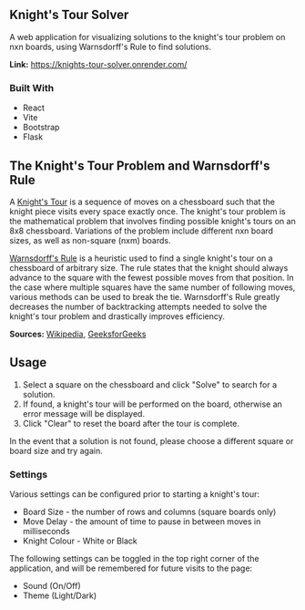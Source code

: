 ## Knight's Tour Solver 
A web application for visualizing solutions to the knight's tour problem on nxn boards, using Warnsdorff's Rule to find solutions.

**Link:** https://knights-tour-solver.onrender.com/

### Built With
* React
* Vite
* Bootstrap
* Flask

## The Knight's Tour Problem and Warnsdorff's Rule
A [Knight's Tour](https://en.wikipedia.org/wiki/Knight%27s_tour) is a sequence of moves on a chessboard such that the knight piece visits every space exactly once. The knight's tour problem is the mathematical problem that involves finding possible knight's tours on an 8x8 chessboard. Variations of the problem include different nxn board sizes, as well as non-square (nxm) boards.

[Warnsdorff's Rule](https://en.wikipedia.org/wiki/Knight%27s_tour#Warnsdorf.27s_rule) is a heuristic used to find a single knight's tour on a chessboard of arbitrary size. 
The rule states that the knight should always advance to the square with the fewest possible moves from that position. In the case where multiple squares have the same number of following moves, various methods can be used to break the tie. Warnsdorff's Rule greatly decreases the number of backtracking attempts needed to solve the knight's tour problem and drastically improves efficiency.

**Sources:** [Wikipedia](https://en.wikipedia.org/wiki/Knight%27s_tour), [GeeksforGeeks](https://www.geeksforgeeks.org/dsa/the-knights-tour-problem/)

## Usage
1. Select a square on the chessboard and click "Solve" to search for a solution.
2. If found, a knight's tour will be performed on the board, otherwise an error message will be displayed.
3. Click "Clear" to reset the board after the tour is complete.

In the event that a solution is not found, please choose a different square or board size and try again.

### Settings
Various settings can be configured prior to starting a knight's tour:
- Board Size - the number of rows and columns (square boards only)
- Move Delay - the amount of time to pause in between moves in milliseconds
- Knight Colour - White or Black

The following settings can be toggled in the top right corner of the application, and will be remembered for future visits to the page:
- Sound (On/Off)
- Theme (Light/Dark)
